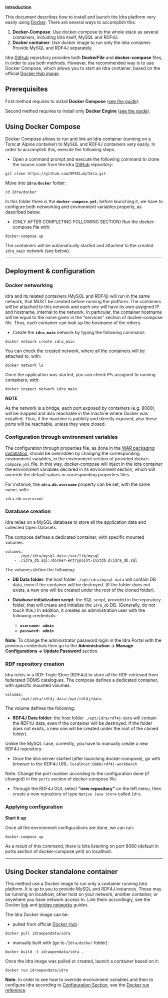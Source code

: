 **Introduction**

This document describes how to install and launch the Idra platform very easily using [Docker](https://www.docker.com/). There are several ways to accomplish this:

1. **Docker-Compose**: Use docker-compose to the whole stack as several containers, including Idra itself, MySQL and RDF4J.
2. **Docker container**: Use docker image to run only the Idra container. Provide MySQL and RDF4J separately.

Idra [GitHub](https://github.com/OPSILab/Idra.git) repository provides both **DockerFile** and **docker-compose** files, in order to use both methods. However, the recommended way is to use Docker Compose, which allows you to start an Idra container, based on the official [Docker Hub image](https://hub.docker.com/r/idraopendata/idra/).

## Prerequisites

First method requires to install **Docker Compose** ([see the guide](https://docs.docker.com/compose/install/#install-compose)).

Second method requires to install only **Docker Engine** ([see the guide](https://docs.docker.com/install/)).

## Using Docker Compose
Docker Compose allows to run and link an Idra container (running on a Tomcat Alpine container) to MySQL and RDF4J containers very easily.
In order to accomplish this, execute the following steps.

- Open a command prompt and execute the following command to clone the source code from the Idra [GitHub](https://github.com/OPSILab/Idra.git) repository:
  
```
git clone https://github.com/OPSILab/Idra.git
```

  Move into **`Idra/docker`** folder:
  
```
cd Idra/docker
```
  
In this folder there is the **`docker-compose.yml`**; before launching it, we have to configure both networking and environment variables properly, as described below.


- (ONLY AFTER COMPLETING FOLLOWING SECTION)
  Run the docker-compose file with:

```
docker-compose up
```

The containers will be automatically started and attached to the created `idra_main` network (see below).
***

## Deployment & configuration

### Docker networking

Idra and its related containers (MySQL and RDF4j) will run in the same network, that MUST be created before running the platform. The containers will be attached to this network and each one will have its own assigned IP and hostname, internal to the network. In particular, the container hostname will be equal to the name given in the “services” section of docker-compose file. Thus, each container can look up the hostname of the others.

- Create the **`idra_main`** network by typing the following command:
    
```
docker network create idra_main
```
	
You can check the created network, where all the containers will be attached to, with:
```
docker network ls
```
Once the application was started, you can check IPs assigned to running containers, with:
```
docker inspect network idra_main.
```

**NOTE**

As the network is a bridge, each port exposed by containers (e.g. 8080), will be mapped and also reachable in the machine where Docker was installed. Thus, if the machine is publicly and directly exposed, also these ports will be reachable, unless they were closed.


### Configuration through environment variables

The configuration through properties file, as done in the [WAR packaging installation](install_war.md#configuration), should be overridden by changing the corresponding environment variables, in the environment section of provided *`docker-compose.yml`* file. In this way, docker-compose will inject in the Idra container the environment variables declared in its environment section, which will override the default values in  corresponding properties files.

For instance, the **`idra.db.username`** property can be set, with the same name, with: 
```
idra.db.user=root
```

### Database creation

Idra relies on a MySQL database to store all the application data and
collected Open Datasets. 

The compose defines a dedicated container, with specific mounted volumes:

```
volumes:
	- ./opt/idra/mysql-data:/var/lib/mysql
	- ./idra_db.sql:/docker-entrypoint-initdb.d/idra_db.sql				
```

The volumes define the following:

 - **DB Data folder**: the host folder `./opt/idra/mysql-data` will contain DB data, even if the container will be destroyed.
	(If the folder does not exists, a new one will be created under the root of the cloned folder).
 - **Database initialization script**: the SQL script, provided in the repository folder, that will create and initialize the `idra_db` DB. (Generally, do not touch this.)
	In addition, it creates an administration user with the following credentials:

	- **`username: admin`**
	- **`password: admin`**

**Note**. To change the administrator password login in the Idra Portal with the previous credentials then go to the **Administration -> Manage Configurations -> Update Password** section.


### RDF repository creation

Idra relies in a RDF Triple Store (RDF4J) to store all the RDF retrieved from federated ODMS catalogues.
The compose defines a dedicated container, with specific mounted volumes:

```
volumes:
	- ./opt/idra/rdf4j-data:/opt/rdf4j/data
```

The volume defines the following:

- **RDF4J Data folder**: the host folder `./opt/idra/rdf4j-data` will contain the RDF4J data, even if the container will be destroyed.
If the folder does not exists, a new one will be created under the root of the cloned folder).
		
Unlike the MySQL case, currently, you have to manually create a new RDF4J repository:

- Once the Idra server started (after launching docker-compose), go with browser to the RDF4J URL: `localhost:8080/rdf4j-workbench`

Note. Change the port number according to the configuration done (if changed) in the `ports` section of docker-compose file.

- Through the RDF4J GUI, select **“new repository”** on the left menu, then
create a new repository of type `Native Java Store` called `Idra`.

	
### Applying configuration
**Start it up**

Once all the environment configurations are done, we can run:

```
docker-compose up
```

As a result of this command, there is Idra listening on port 8080 (default in ports section of docker-compose.yml) on localhost.
***

## Using Docker standalone container

This method use a Docker image to run only a container running Idra platform. It is up to you to provide MySQL and RDF4J instances. These may be running on localhost, other host on your network, another container, or anywhere you have network access to.
Link them accordingly, see the Docker [link](https://docs.docker.com/network/links/) and [bridge networks](https://docs.docker.com/network/bridge/) guides.

The Idra Docker image can be:

 - pulled from official [Docker Hub](https://hub.docker.com/r/idraopendata/idra/) :
 
```
docker pull idraopendata/idra
```
 
 - manually built with (go to `/Idra/docker` folder):
 
```
docker build -t idraopendata/idra .
```
 
Once the Idra image was pulled or created, launch a container based on it:
```
docker run idraopendata/idra
```

**Note.**
In order to see how to override environment variables and then to configure Idra according to [Configuration Section](#configuration-through-environment-variables), see the [Docker run reference](https://docs.docker.com/engine/reference/run/#overriding-dockerfile-image-defaults).